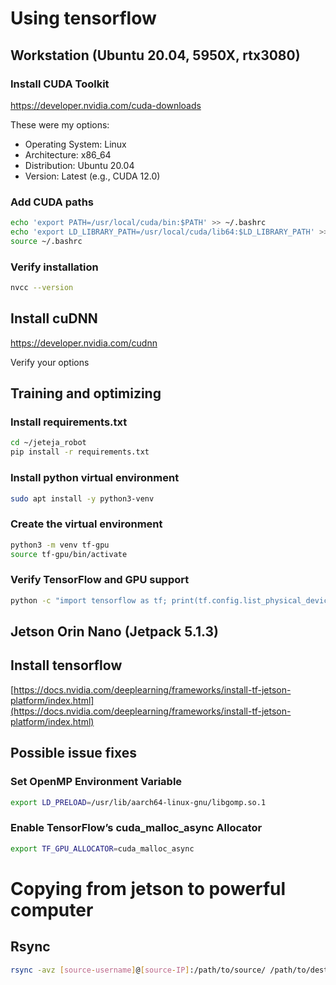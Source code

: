 # Using tensorflow

## Workstation (Ubuntu 20.04, 5950X, rtx3080)

### Install CUDA Toolkit
https://developer.nvidia.com/cuda-downloads

These were my options: 
* Operating System: Linux
* Architecture: x86_64
* Distribution: Ubuntu 20.04
* Version: Latest (e.g., CUDA 12.0)

### Add CUDA paths
```bash
echo 'export PATH=/usr/local/cuda/bin:$PATH' >> ~/.bashrc
echo 'export LD_LIBRARY_PATH=/usr/local/cuda/lib64:$LD_LIBRARY_PATH' >> ~/.bashrc
source ~/.bashrc
```

### Verify installation
```bash
nvcc --version
```

## Install cuDNN
https://developer.nvidia.com/cudnn

Verify your options

## Training and optimizing

### Install requirements.txt
```bash
cd ~/jeteja_robot
pip install -r requirements.txt
```

### Install python virtual environment
```bash
sudo apt install -y python3-venv
```

### Create the virtual environment
```bash
python3 -m venv tf-gpu
source tf-gpu/bin/activate
```

### Verify TensorFlow and GPU support
```bash
python -c "import tensorflow as tf; print(tf.config.list_physical_devices('GPU'))"
```

## Jetson Orin Nano (Jetpack 5.1.3)

## Install tensorflow 
[https://docs.nvidia.com/deeplearning/frameworks/install-tf-jetson-platform/index.html](https://docs.nvidia.com/deeplearning/frameworks/install-tf-jetson-platform/index.html)

## Possible issue fixes
### Set OpenMP Environment Variable
```bash
export LD_PRELOAD=/usr/lib/aarch64-linux-gnu/libgomp.so.1
```

### Enable TensorFlow’s cuda_malloc_async Allocator

```bash
export TF_GPU_ALLOCATOR=cuda_malloc_async

```


# Copying from jetson to powerful computer

## Rsync

```bash
rsync -avz [source-username]@[source-IP]:/path/to/source/ /path/to/destination/
```